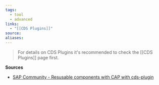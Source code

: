 ```yaml
---
tags:
  - tool
  - advanced
links:
  - "[[CDS Plugins]]"
source:
aliases:
---
```

> For details on CDS Plugins it's recommended to check the [[CDS Plugins]] page first.

**Sources**
- [SAP Community - Resusable components with CAP with cds-plugin](https://community.sap.com/t5/technology-blog-posts-by-sap/reusable-components-for-cap-with-cds-plugin/ba-p/13562077)